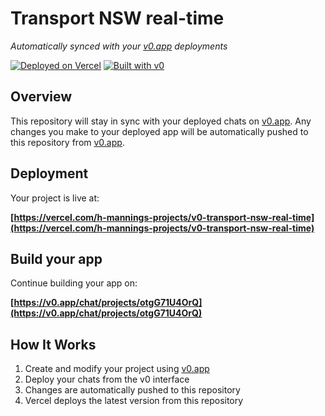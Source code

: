 # Transport NSW real-time

*Automatically synced with your [v0.app](https://v0.app) deployments*

[![Deployed on Vercel](https://img.shields.io/badge/Deployed%20on-Vercel-black?style=for-the-badge&logo=vercel)](https://vercel.com/h-mannings-projects/v0-transport-nsw-real-time)
[![Built with v0](https://img.shields.io/badge/Built%20with-v0.app-black?style=for-the-badge)](https://v0.app/chat/projects/otgG71U4OrQ)

## Overview

This repository will stay in sync with your deployed chats on [v0.app](https://v0.app).
Any changes you make to your deployed app will be automatically pushed to this repository from [v0.app](https://v0.app).

## Deployment

Your project is live at:

**[https://vercel.com/h-mannings-projects/v0-transport-nsw-real-time](https://vercel.com/h-mannings-projects/v0-transport-nsw-real-time)**

## Build your app

Continue building your app on:

**[https://v0.app/chat/projects/otgG71U4OrQ](https://v0.app/chat/projects/otgG71U4OrQ)**

## How It Works

1. Create and modify your project using [v0.app](https://v0.app)
2. Deploy your chats from the v0 interface
3. Changes are automatically pushed to this repository
4. Vercel deploys the latest version from this repository